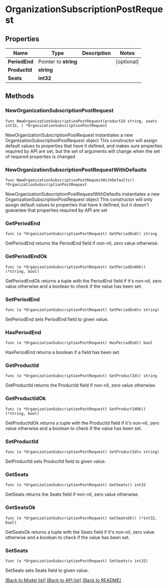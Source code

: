 # OrganizationSubscriptionPostRequest

## Properties

Name | Type | Description | Notes
------------ | ------------- | ------------- | -------------
**PeriodEnd** | Pointer to **string** |  | [optional] 
**ProductId** | **string** |  | 
**Seats** | **int32** |  | 

## Methods

### NewOrganizationSubscriptionPostRequest

`func NewOrganizationSubscriptionPostRequest(productId string, seats int32, ) *OrganizationSubscriptionPostRequest`

NewOrganizationSubscriptionPostRequest instantiates a new OrganizationSubscriptionPostRequest object
This constructor will assign default values to properties that have it defined,
and makes sure properties required by API are set, but the set of arguments
will change when the set of required properties is changed

### NewOrganizationSubscriptionPostRequestWithDefaults

`func NewOrganizationSubscriptionPostRequestWithDefaults() *OrganizationSubscriptionPostRequest`

NewOrganizationSubscriptionPostRequestWithDefaults instantiates a new OrganizationSubscriptionPostRequest object
This constructor will only assign default values to properties that have it defined,
but it doesn't guarantee that properties required by API are set

### GetPeriodEnd

`func (o *OrganizationSubscriptionPostRequest) GetPeriodEnd() string`

GetPeriodEnd returns the PeriodEnd field if non-nil, zero value otherwise.

### GetPeriodEndOk

`func (o *OrganizationSubscriptionPostRequest) GetPeriodEndOk() (*string, bool)`

GetPeriodEndOk returns a tuple with the PeriodEnd field if it's non-nil, zero value otherwise
and a boolean to check if the value has been set.

### SetPeriodEnd

`func (o *OrganizationSubscriptionPostRequest) SetPeriodEnd(v string)`

SetPeriodEnd sets PeriodEnd field to given value.

### HasPeriodEnd

`func (o *OrganizationSubscriptionPostRequest) HasPeriodEnd() bool`

HasPeriodEnd returns a boolean if a field has been set.

### GetProductId

`func (o *OrganizationSubscriptionPostRequest) GetProductId() string`

GetProductId returns the ProductId field if non-nil, zero value otherwise.

### GetProductIdOk

`func (o *OrganizationSubscriptionPostRequest) GetProductIdOk() (*string, bool)`

GetProductIdOk returns a tuple with the ProductId field if it's non-nil, zero value otherwise
and a boolean to check if the value has been set.

### SetProductId

`func (o *OrganizationSubscriptionPostRequest) SetProductId(v string)`

SetProductId sets ProductId field to given value.


### GetSeats

`func (o *OrganizationSubscriptionPostRequest) GetSeats() int32`

GetSeats returns the Seats field if non-nil, zero value otherwise.

### GetSeatsOk

`func (o *OrganizationSubscriptionPostRequest) GetSeatsOk() (*int32, bool)`

GetSeatsOk returns a tuple with the Seats field if it's non-nil, zero value otherwise
and a boolean to check if the value has been set.

### SetSeats

`func (o *OrganizationSubscriptionPostRequest) SetSeats(v int32)`

SetSeats sets Seats field to given value.



[[Back to Model list]](../README.md#documentation-for-models) [[Back to API list]](../README.md#documentation-for-api-endpoints) [[Back to README]](../README.md)


